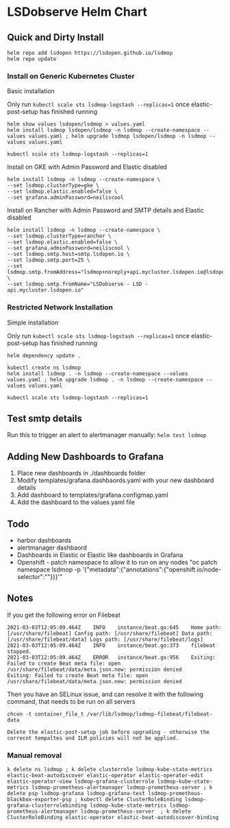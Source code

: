 # LSDobserve Helm Chart

## Quick and Dirty Install

```
helm repo add lsdopen https://lsdopen.github.io/lsdmop
helm repo update
```

### Install on Generic Kubernetes Cluster

Basic installation

Only run `kubectl scale sts lsdmop-logstash --replicas=1` once elastic-post-setup has finished running
```
helm show values lsdopen/lsdmop > values.yaml
helm install lsdmop lsdopen/lsdmop -n lsdmop --create-namespace --values values.yaml ; helm upgrade lsdmop lsdopen/lsdmop -n lsdmop --values values.yaml

kubectl scale sts lsdmop-logstash --replicas=1
```

Install on GKE with Admin Password and Elastic disabled
```
helm install lsdmop -n lsdmop --create-namespace \
--set lsdmop.clusterType=gke \
--set lsdmop.elastic.enabled=false \
--set grafana.adminPassword=neiliscool
```

Install on Rancher with Admin Password and SMTP details and Elastic disabled
```
helm install lsdmop -n lsdmop --create-namespace \
--set lsdmop.clusterType=rancher \
--set lsdmop.elastic.enabled=false \
--set grafana.adminPassword=neiliscool \
--set lsdmop.smtp.host=smtp.lsdopen.io \
--set lsdmop.smtp.port=25 \
--set lsdmop.smtp.fromAddress="lsdmop+noreply+api.mycluster.lsdopen.io@lsdopen.io" \
--set lsdmop.smtp.fromName="LSDobserve - LSD - api.mycluster.lsdopen.io"
```

### Restricted Network Installation

Simple installation

Only run `kubectl scale sts lsdmop-logstash --replicas=1` once elastic-post-setup has finished running
```
helm dependency update .

kubectl create ns lsdmop
helm install lsdmop . -n lsdmop --create-namespace --values values.yaml ; helm upgrade lsdmop . -n lsdmop --create-namespace --values values.yaml

kubectl scale sts lsdmop-logstash --replicas=1
```
## Test smtp details

Run this to trigger an alert to alertmanager manually:
```helm test lsdmop```

## Adding New Dashboards to Grafana

1. Place new dashboards in ./dashboards folder
2. Modify templates/grafana.dashbaords.yaml with your new dashboard details
3. Add dashboard to templates/grafana.configmap.yaml
4. Add the dashboard to the values.yaml file


## Todo
- harbor dashboards
- alertmanager dashbaord
- Dashboards in Elastic or Elastic like dashboards in Grafana
- Openshift - patch namespace to allow it to run on any nodes "oc patch namespace lsdmop -p '{"metadata":{"annotations":{"openshift.io/node-selector":""}}}'"

## Notes

If you get the following error on Filebeat
```
2021-03-03T12:05:09.464Z	INFO	instance/beat.go:645	Home path: [/usr/share/filebeat] Config path: [/usr/share/filebeat] Data path: [/usr/share/filebeat/data] Logs path: [/usr/share/filebeat/logs]
2021-03-03T12:05:09.464Z	INFO	instance/beat.go:373	filebeat stopped.
2021-03-03T12:05:09.464Z	ERROR	instance/beat.go:956	Exiting: Failed to create Beat meta file: open /usr/share/filebeat/data/meta.json.new: permission denied
Exiting: Failed to create Beat meta file: open /usr/share/filebeat/data/meta.json.new: permission denied
```

Then you have an SELinux issue, and can resolve it with the following command, that needs to be run on all servers
```
chcon -t container_file_t /var/lib/lsdmop/lsdmop-filebeat/filebeat-data
```

```
Delete the elastic-post-setup job before upgrading - otherwise the correcnt tempaltes and ILM policies will not be applied.
```
### Manual removal

```
k delete ns lsdmop ; k delete clusterrole lsdmop-kube-state-metrics elastic-beat-autodiscover elastic-operator elastic-operator-edit elastic-operator-view lsdmop-grafana-clusterrole lsdmop-kube-state-metrics lsdmop-prometheus-alertmanager lsdmop-prometheus-server ; k delete psp lsdmop-grafana lsdmop-grafana-test lsdmop-prometheus-blackbox-exporter-psp ; kubectl delete ClusterRoleBinding lsdmop-grafana-clusterrolebinding lsdmop-kube-state-metrics lsdmop-prometheus-alertmanager lsdmop-prometheus-server  ; k delete ClusterRoleBinding elastic-operator elastic-beat-autodiscover-binding
```
